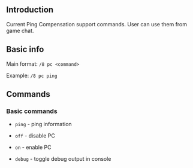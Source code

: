 ## Introduction

Current Ping Compensation support commands. User can use them from game chat.

## Basic info

Main format: `/8 pc <command>`

Example: `/8 pc ping`

## Commands

### Basic commands

*    `ping` - ping information
    
*    `off` - disable PC
    
*    `on` - enable PC

*    `debug` - toggle debug output in console
